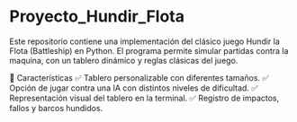 # Proyecto_Hundir_Flota
Este repositorio contiene una implementación del clásico juego Hundir la Flota (Battleship) en Python. El programa permite simular partidas contra la maquina, con un tablero dinámico y reglas clásicas del juego.

📌 Características
✅ Tablero personalizable con diferentes tamaños.
✅ Opción de jugar contra una IA con distintos niveles de dificultad.
✅ Representación visual del tablero en la terminal.
✅ Registro de impactos, fallos y barcos hundidos.


